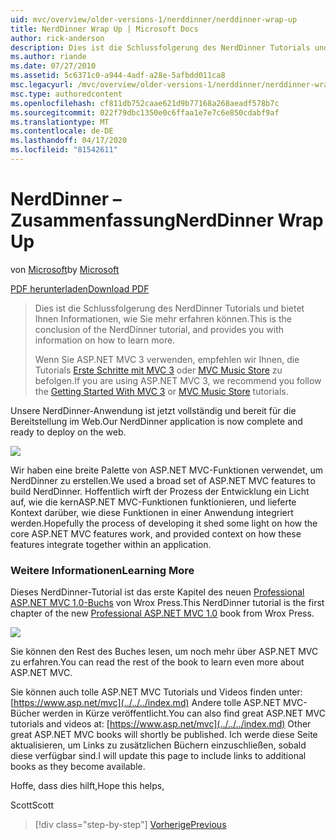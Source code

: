 ```yaml
---
uid: mvc/overview/older-versions-1/nerddinner/nerddinner-wrap-up
title: NerdDinner Wrap Up | Microsoft Docs
author: rick-anderson
description: Dies ist die Schlussfolgerung des NerdDinner Tutorials und bietet Ihnen Informationen, wie Sie mehr erfahren können.
ms.author: riande
ms.date: 07/27/2010
ms.assetid: 5c6371c0-a944-4adf-a28e-5afbdd011ca8
msc.legacyurl: /mvc/overview/older-versions-1/nerddinner/nerddinner-wrap-up
msc.type: authoredcontent
ms.openlocfilehash: cf811db752caae621d9b77168a268aeadf578b7c
ms.sourcegitcommit: 022f79dbc1350e0c6ffaa1e7e7c6e850cdabf9af
ms.translationtype: MT
ms.contentlocale: de-DE
ms.lasthandoff: 04/17/2020
ms.locfileid: "81542611"
---
```

# <a name="nerddinner-wrap-up"></a><span data-ttu-id="63d18-103">NerdDinner – Zusammenfassung</span><span class="sxs-lookup"><span data-stu-id="63d18-103">NerdDinner Wrap Up</span></span>

<span data-ttu-id="63d18-104">von [Microsoft](https://github.com/microsoft)</span><span class="sxs-lookup"><span data-stu-id="63d18-104">by [Microsoft](https://github.com/microsoft)</span></span>

[<span data-ttu-id="63d18-105">PDF herunterladen</span><span class="sxs-lookup"><span data-stu-id="63d18-105">Download PDF</span></span>](http://aspnetmvcbook.s3.amazonaws.com/aspnetmvc-nerdinner_v1.pdf)

> <span data-ttu-id="63d18-106">Dies ist die Schlussfolgerung des NerdDinner Tutorials und bietet Ihnen Informationen, wie Sie mehr erfahren können.</span><span class="sxs-lookup"><span data-stu-id="63d18-106">This is the conclusion of the NerdDinner tutorial, and provides you with information on how to learn more.</span></span>
> 
> <span data-ttu-id="63d18-107">Wenn Sie ASP.NET MVC 3 verwenden, empfehlen wir Ihnen, die Tutorials [Erste Schritte mit MVC 3](../../older-versions/getting-started-with-aspnet-mvc3/cs/intro-to-aspnet-mvc-3.md) oder [MVC Music Store](../../older-versions/mvc-music-store/mvc-music-store-part-1.md) zu befolgen.</span><span class="sxs-lookup"><span data-stu-id="63d18-107">If you are using ASP.NET MVC 3, we recommend you follow the [Getting Started With MVC 3](../../older-versions/getting-started-with-aspnet-mvc3/cs/intro-to-aspnet-mvc-3.md) or [MVC Music Store](../../older-versions/mvc-music-store/mvc-music-store-part-1.md) tutorials.</span></span>

<span data-ttu-id="63d18-108">Unsere NerdDinner-Anwendung ist jetzt vollständig und bereit für die Bereitstellung im Web.</span><span class="sxs-lookup"><span data-stu-id="63d18-108">Our NerdDinner application is now complete and ready to deploy on the web.</span></span>

![](nerddinner-wrap-up/_static/image1.png)

<span data-ttu-id="63d18-109">Wir haben eine breite Palette von ASP.NET MVC-Funktionen verwendet, um NerdDinner zu erstellen.</span><span class="sxs-lookup"><span data-stu-id="63d18-109">We used a broad set of ASP.NET MVC features to build NerdDinner.</span></span> <span data-ttu-id="63d18-110">Hoffentlich wirft der Prozess der Entwicklung ein Licht auf, wie die kernASP.NET MVC-Funktionen funktionieren, und lieferte Kontext darüber, wie diese Funktionen in einer Anwendung integriert werden.</span><span class="sxs-lookup"><span data-stu-id="63d18-110">Hopefully the process of developing it shed some light on how the core ASP.NET MVC features work, and provided context on how these features integrate together within an application.</span></span>

### <a name="learning-more"></a><span data-ttu-id="63d18-111">Weitere Informationen</span><span class="sxs-lookup"><span data-stu-id="63d18-111">Learning More</span></span>

<span data-ttu-id="63d18-112">Dieses NerdDinner-Tutorial ist das erste Kapitel des neuen [Professional ASP.NET MVC 1.0-Buchs](https://www.amazon.com/gp/product/0470384611?ie=UTF8&amp;tag=scoblo04-20&amp;linkCode=xm2&amp;camp=1789&amp;creativeASIN=0470384611) von Wrox Press.</span><span class="sxs-lookup"><span data-stu-id="63d18-112">This NerdDinner tutorial is the first chapter of the new [Professional ASP.NET MVC 1.0](https://www.amazon.com/gp/product/0470384611?ie=UTF8&amp;tag=scoblo04-20&amp;linkCode=xm2&amp;camp=1789&amp;creativeASIN=0470384611) book from Wrox Press.</span></span>

[![](https://mscblogs.blob.core.windows.net/media/scottgu/Media/bookcover1_6CAECF94.png)](https://www.amazon.com/gp/product/0470384611?ie=UTF8&amp;tag=scoblo04-20&amp;linkCode=xm2&amp;camp=1789&amp;creativeASIN=0470384611)

<span data-ttu-id="63d18-113">Sie können den Rest des Buches lesen, um noch mehr über ASP.NET MVC zu erfahren.</span><span class="sxs-lookup"><span data-stu-id="63d18-113">You can read the rest of the book to learn even more about ASP.NET MVC.</span></span>

<span data-ttu-id="63d18-114">Sie können auch tolle ASP.NET MVC Tutorials und Videos finden unter: [https://www.asp.net/mvc](../../../index.md) Andere tolle ASP.NET MVC-Bücher werden in Kürze veröffentlicht.</span><span class="sxs-lookup"><span data-stu-id="63d18-114">You can also find great ASP.NET MVC tutorials and videos at: [https://www.asp.net/mvc](../../../index.md) Other great ASP.NET MVC books will shortly be published.</span></span> <span data-ttu-id="63d18-115">Ich werde diese Seite aktualisieren, um Links zu zusätzlichen Büchern einzuschließen, sobald diese verfügbar sind.</span><span class="sxs-lookup"><span data-stu-id="63d18-115">I will update this page to include links to additional books as they become available.</span></span>

<span data-ttu-id="63d18-116">Hoffe, dass dies hilft,</span><span class="sxs-lookup"><span data-stu-id="63d18-116">Hope this helps,</span></span>

<span data-ttu-id="63d18-117">Scott</span><span class="sxs-lookup"><span data-stu-id="63d18-117">Scott</span></span>

> [!div class="step-by-step"]
> [<span data-ttu-id="63d18-118">Vorherige</span><span class="sxs-lookup"><span data-stu-id="63d18-118">Previous</span></span>](enable-automated-unit-testing.md)

